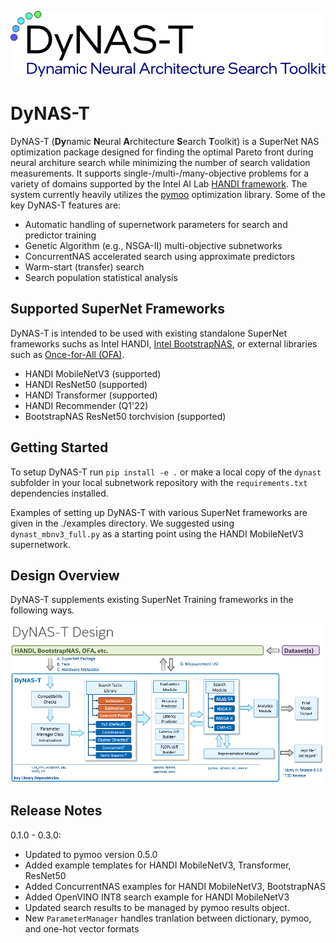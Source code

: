 ![DyNAS-T Logo](docs/images/dynast_logo.png)

# DyNAS-T

DyNAS-T (**Dy**namic **N**eural **A**rchitecture **S**earch **T**oolkit) is a SuperNet NAS
optimization package designed for finding the optimal Pareto front during neural architure
search while minimizing the number of search validation measurements. It supports
single-/multi-/many-objective problems for a variety of domains supported by the
Intel AI Lab [HANDI framework](https://gitlab.devtools.intel.com/handi). The system currently heavily utilizes the [pymoo](https://pymoo.org/)
optimization library. Some of the key DyNAS-T features are:
* Automatic handling of supernetwork parameters for search and predictor training
* Genetic Algorithm (e.g., NSGA-II) multi-objective subnetworks
* ConcurrentNAS accelerated search using approximate predictors
* Warm-start (transfer) search
* Search population statistical analysis

## Supported SuperNet Frameworks

DyNAS-T is intended to be used with existing standalone SuperNet frameworks suchs as Intel
HANDI, [Intel BootstrapNAS](https://gitlab.devtools.intel.com/jpmunoz/bootstrapnas_poc_subnet_extraction), or external libraries such as [Once-for-All (OFA)](https://github.com/mit-han-lab/once-for-all).

* HANDI MobileNetV3 (supported)
* HANDI ResNet50 (supported)
* HANDI Transformer (supported)
* HANDI Recommender (Q1'22)
* BootstrapNAS ResNet50 torchvision (supported)

## Getting Started

To setup DyNAS-T run `pip install -e .` or make a local copy of the `dynast` subfolder in your
local subnetwork repository with the `requirements.txt` dependencies installed.

Examples of setting up DyNAS-T with various SuperNet frameworks are given in the
./examples directory. We suggested using `dynast_mbnv3_full.py` as a starting point
using the HANDI MobileNetV3 supernetwork.

## Design Overview

DyNAS-T supplements existing SuperNet Training frameworks in the following ways.

![DyNAS-T Design Flow](docs/images/dynast_design.png)

## Release Notes

0.1.0 - 0.3.0:
* Updated to pymoo version 0.5.0
* Added example templates for HANDI MobileNetV3, Transformer, ResNet50
* Added ConcurrentNAS examples for HANDI MobileNetV3, BootstrapNAS
* Added OpenVINO INT8 search example for HANDI MobileNetV3
* Updated search results to be managed by pymoo results object.
* New `ParameterManager` handles tranlation between dictionary, pymoo, and one-hot vector formats

